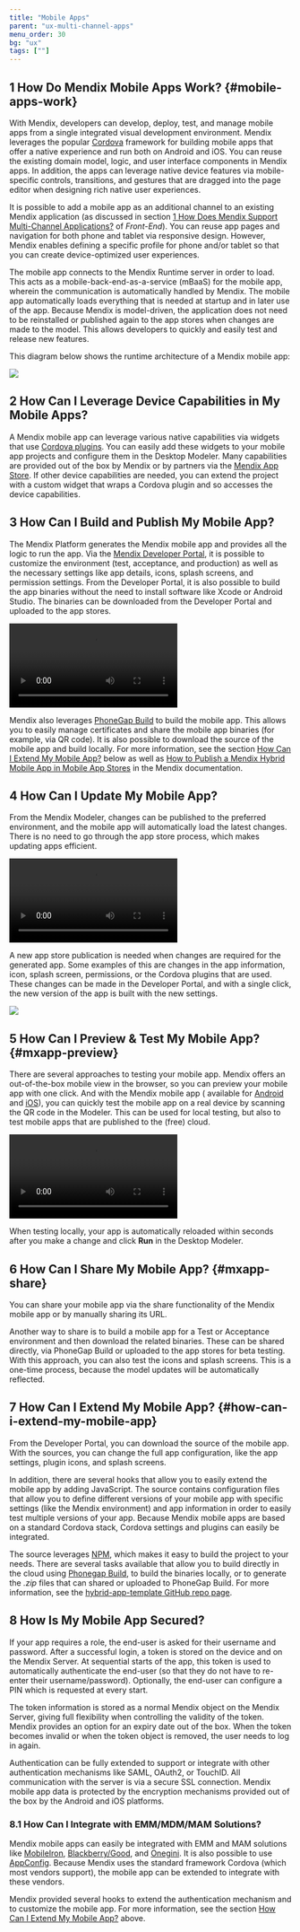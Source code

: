 ```yaml
---
title: "Mobile Apps"
parent: "ux-multi-channel-apps"
menu_order: 30
bg: "ux"
tags: [""]
---
```


## 1 How Do Mendix Mobile Apps Work? {#mobile-apps-work}

With Mendix, developers can develop, deploy, test, and manage mobile apps from a single integrated visual development environment. Mendix leverages the popular [Cordova](https://cordova.apache.org/) framework for building mobile apps that offer a native experience and run both on Android and iOS. You can reuse the existing domain model, logic, and user interface components in Mendix apps. In addition, the apps can leverage native device features via mobile-specific controls, transitions, and gestures that are dragged into the page editor when designing rich native user experiences.

It is possible to add a mobile app as an additional channel to an existing Mendix application (as discussed in section [1 How Does Mendix Support Multi-Channel Applications?](front-end#support-multi-channel) of *Front-End*). You can reuse app pages and navigation for both phone and tablet via responsive design. However, Mendix enables defining a specific profile for phone and/or tablet so that you can create device-optimized user experiences.

The mobile app connects to the Mendix Runtime server in order to load. This acts as a mobile-back-end-as-a-service (mBaaS) for the mobile app, wherein the communication is automatically handled by Mendix. The mobile app automatically loads everything that is needed at startup and in later use of the app. Because Mendix is model-driven, the application does not need to be reinstalled or published again to the app stores when changes are made to the model. This allows developers to quickly and easily test and release new features.

This diagram below shows the runtime architecture of a Mendix  mobile app:

![](attachments/mobile-architecture.png)

## 2 How Can I Leverage Device Capabilities in My Mobile Apps?

A Mendix mobile app can leverage various native capabilities via widgets that use [Cordova plugins](https://cordova.apache.org/plugins/). You can easily add these widgets to your mobile app projects and configure them in the Desktop Modeler. Many capabilities are provided out of the box by Mendix or by partners via the [Mendix App Store](https://appstore.home.mendix.com/index3.html). If other device capabilities are needed, you can extend the project with a custom widget that wraps a Cordova plugin and so accesses the device capabilities.

## 3 How Can I Build and Publish My Mobile App?

The Mendix Platform generates the Mendix mobile app and provides all the logic to run the app. Via the [Mendix Developer Portal](https://sprintr.home.mendix.com/index.html), it is possible to customize the environment (test, acceptance, and production) as well as the necessary settings like app details, icons, splash screens, and permission settings. From the Developer Portal, it is also possible to build the app binaries without the need to install software like Xcode or Android Studio. The binaries can be downloaded from the Developer Portal and uploaded to the app stores.

<video controls src="attachments/Eval_Mobile_PhoneGapBuild.mp4">VIDEO</video>

Mendix also leverages [PhoneGap Build](https://build.phonegap.com/) to build the mobile app. This allows you to easily manage certificates and share the mobile app binaries (for example, via QR code). It is also possible to download the source of the mobile app and build locally. For more information, see the section [How Can I Extend My Mobile App?](#how-can-i-extend-my-mobile-app) below as well as [How to Publish a Mendix Hybrid Mobile App in Mobile App Stores](https://docs.mendix.com/howto/mobile/publishing-a-mendix-hybrid-mobile-app-in-mobile-app-stores) in the Mendix documentation.

## 4 How Can I Update My Mobile App?

From the Mendix Modeler, changes can be published to the preferred environment, and the mobile app will automatically load the latest changes. There is no need to go through the app store process, which makes updating apps efficient.

<video controls  src="attachments/update-app.mp4">VIDEO</video>

A new app store publication is needed when changes are required for the generated app. Some examples of this are changes in the app information, icon, splash screen, permissions, or the Cordova plugins that are used. These changes can be made in the Developer Portal, and with a single click, the new version of the app is built with the new settings.

![](attachments/cordova.png)

## 5 How Can I Preview & Test My Mobile App? {#mxapp-preview}

There are several approaches to testing your mobile app. Mendix offers an out-of-the-box mobile view in the browser, so you can preview your mobile app with one click. And with the Mendix mobile app ( available for [Android](https://play.google.com/store/apps/details?id=com.mendix.SprintrMobile) and [iOS](https://itunes.apple.com/nl/app/mendix/id458058946)), you can quickly test the mobile app on a real device by scanning the QR code in the Modeler. This can be used for local testing, but also to test mobile apps that are published to the (free) cloud.

<video controls src="attachments/MA_TestingMobile.mp4">VIDEO</video>

When testing locally, your app is automatically reloaded within seconds after you make a change and click **Run** in the Desktop Modeler.

## 6 How Can I Share My Mobile App? {#mxapp-share}

You can share your mobile app via the share functionality of the Mendix mobile app or by manually sharing its URL.

Another way to share is to build a mobile app for a Test or Acceptance environment and then download the related binaries. These can be shared directly, via PhoneGap Build or uploaded to the app stores for beta testing. With this approach, you can also test the icons and splash screens. This is a one-time process, because the model updates will be automatically reflected.

## 7 How Can I Extend My Mobile App? {#how-can-i-extend-my-mobile-app}

From the Developer Portal, you can download the source of the mobile app. With the sources, you can change the full app configuration, like the app settings, plugin icons, and splash screens.

In addition, there are several hooks that allow you to easily extend the mobile app by adding JavaScript. The source contains configuration files that allow you to define different versions of your mobile app with specific settings (like the Mendix environment) and app information in order to easily test multiple versions of your app. Because Mendix mobile apps are based on a standard Cordova stack, Cordova settings and plugins can easily be integrated.

The source leverages [NPM](https://www.npmjs.com/), which makes it easy to build the project to your needs. There are several tasks available that allow you to build directly in the cloud using [Phonegap Build](https://build.phonegap.com/), to build the binaries locally, or to generate the *.zip* files that can shared or uploaded to PhoneGap Build. For more information, see the [hybrid-app-template GitHub repo page](https://github.com/mendix/hybrid-app-template/).

## 8 How Is My Mobile App Secured?

If your app requires a role, the end-user is asked for their username and password. After a successful login, a token is stored on the device and on the Mendix Server. At sequential starts of the app, this token is used to automatically authenticate the end-user (so that they do not have to re-enter their username/password). Optionally, the end-user can configure a PIN which is requested at every start.

The token information is stored as a normal Mendix object on the Mendix Server, giving full flexibility when controlling the validity of the token. Mendix provides an option for an expiry date out of the box. When the token becomes invalid or when the token object is removed, the user needs to log in again.

Authentication can be fully extended to support or integrate with other authentication mechanisms like SAML, OAuth2, or TouchID. All communication with the server is via a secure SSL connection. Mendix mobile app data is protected by the encryption mechanisms provided out of the box by the Android and iOS platforms.

### 8.1 How Can I Integrate with EMM/MDM/MAM Solutions?

Mendix mobile apps can easily be integrated with EMM and MAM solutions like [MobileIron](https://www.mobileiron.com/), [Blackberry/Good](https://us.blackberry.com/), and [Onegini](https://www.onegini.com/). It is also possible to use [AppConfig](https://www.appconfig.org/). Because Mendix uses the standard framework Cordova (which most vendors support), the mobile app can be extended to integrate with these vendors.

Mendix provided several hooks to extend the authentication mechanism and to customize the mobile app. For more information, see the section [How Can I Extend My Mobile App?](#how-can-i-extend-my-mobile-app) above.
